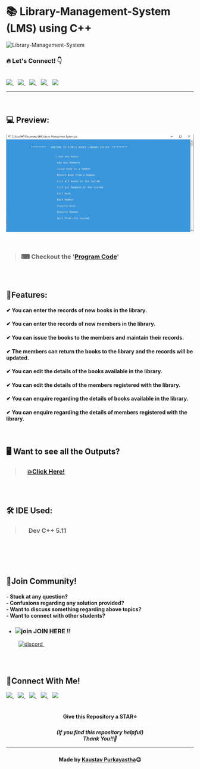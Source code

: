 #  📚 Library-Management-System (LMS) using C++

![Library-Management-System](https://socialify.git.ci/Kaustav-Purkayastha/Library-Management-System/image?description=1&descriptionEditable=Project%20-%3E%20%0ALibrary%20Management%20System%20(LMS)%20using%20C%2B%2B&font=Inter&forks=1&language=1&name=1&owner=1&pattern=Plus&stargazers=1&theme=Dark)


### 🔥 Let\'s Connect! 👇 
  <br/>
  <a href="https://twitter.com/imKaustav_">
    <img width="25px" src="https://www.vectorlogo.zone/logos/twitter/twitter-tile.svg" />
  </a>&ensp;
  <a href="https://www.linkedin.com/in/kaustav-02">
    <img width="25px" src="https://www.vectorlogo.zone/logos/linkedin/linkedin-icon.svg" />
  </a>&ensp;
  <a href="https://github.com/Kaustav-Purkayastha">
  <img width="25px" src="https://www.vectorlogo.zone/logos/github/github-icon.svg" />
  </a>&ensp;
  <a href="https://www.instagram.com/_.kaustav._/">
    <img width="25px" src="https://www.vectorlogo.zone/logos/instagram/instagram-icon.svg" />
  </a>&ensp;
  <a href="https://www.facebook.com/kaustav.purkayastha.02/">
  <img width="25px" src="https://www.vectorlogo.zone/logos/facebook/facebook-official.svg" />
  </a>
  
***
<br/>


## 💻 Preview:
<p align="center">
    <img src="/Outputs/MainMenu.jpg">
</p>
<br/>

> ### ⌨ Checkout the '[Program Code](https://github.com/Kaustav-Purkayastha/Library-Management-System/blob/main/Code/LMS-Library-Management-System.cpp)'
<br/>
<br/>


## 📜Features:
#### ✔ You can enter the records of new books in the library.
#### ✔ You can enter the records of new members in the library.
#### ✔ You can issue the books to the members and maintain their records.
#### ✔ The members can return the books to the library and the records will be updated.
#### ✔ You can edit the details of the books available in the library.
#### ✔ You can edit the details of the members registered with the library.
#### ✔ You can enquire regarding the details of books available in the library.
#### ✔ You can enquire regarding the details of members registered with the library.

<br/>


## 🖥 Want to see all the Outputs?
> ### &ensp;&ensp;[💥Click Here!](https://github.com/Kaustav-Purkayastha/Library-Management-System/blob/main/Outputs/)
<br/>
<br/>


## 🛠 IDE Used:
> ### &ensp;&ensp; Dev C++ 5.11

<br/>




<br/>
<br/>
<br/>


## 🤖Join Community!
<h4>
- Stuck at any question?<br/>
- Confusions regarding any solution provided? <br/>
- Want to discuss something regarding above topics?<br/>
- Want to connect with other students?
</h4>

- ### <img width="18px" src="https://www.vectorlogo.zone/logos/reactjs/reactjs-icon.svg" alt="join"> JOIN HERE !!
&ensp; &ensp; &ensp; <a href="https://discord.gg/B6yCkhuBqw">
<img width="150px" src="https://www.vectorlogo.zone/logos/discordapp/discordapp-official.svg" alt="discord">
</a>&ensp;

<br/>
<br/>


## 🔁Connect With Me!
  <a href="https://twitter.com/imKaustav_">
    <img width="30px" src="https://www.vectorlogo.zone/logos/twitter/twitter-tile.svg" />
  </a>&ensp;
  <a href="https://www.linkedin.com/in/kaustav-02">
    <img width="30px" src="https://www.vectorlogo.zone/logos/linkedin/linkedin-icon.svg" />
  </a>&ensp;
  <a href="https://github.com/Kaustav-Purkayastha">
  <img width="30px" src="https://www.vectorlogo.zone/logos/github/github-icon.svg" />
  </a>&ensp;
  <a href="https://www.instagram.com/_.kaustav._/">
    <img width="30px" src="https://www.vectorlogo.zone/logos/instagram/instagram-icon.svg" />
  </a>&ensp;
  <a href="https://www.facebook.com/kaustav.purkayastha.02/">
  <img width="30px" src="https://www.vectorlogo.zone/logos/facebook/facebook-official.svg" />
  </a>

<br/>
<br/>

<h4 align="center">Give this Repository a STAR⭐</h4>
<h5 align="center">(If you find this repository helpful)
<br/> Thank You!!💝
<hr/>
</h5>
<h4 align="center">Made by <a href="https://twitter.com/imKaustav_">Kaustav Purkayastha</a>😉</h4>
